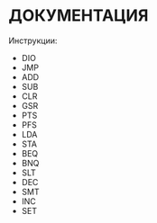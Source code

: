 # ДОКУМЕНТАЦИЯ

Инструкции:
*   DIO
*   JMP
*   ADD
*   SUB
*   CLR
*   GSR
*   PTS
*   PFS
*   LDA
*   STA
*   BEQ
*   BNQ
*   SLT
*   DEC
*   SMT
*   INC
*   SET